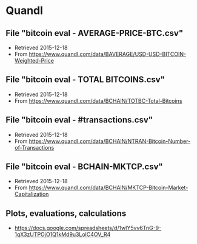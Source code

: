 Quandl
====== 

File "bitcoin eval - AVERAGE-PRICE-BTC.csv"
-------------------------------------------

* Retrieved 2015-12-18
* From https://www.quandl.com/data/BAVERAGE/USD-USD-BITCOIN-Weighted-Price

File "bitcoin eval - TOTAL BITCOINS.csv"
----------------------------------------

* Retrieved 2015-12-18
* From https://www.quandl.com/data/BCHAIN/TOTBC-Total-Bitcoins

File "bitcoin eval - #transactions.csv"	
---------------------------------------

* Retrieved 2015-12-18
* From https://www.quandl.com/data/BCHAIN/NTRAN-Bitcoin-Number-of-Transactions


File "bitcoin eval - BCHAIN-MKTCP.csv"
--------------------------------------

* Retrieved 2015-12-18
* From https://www.quandl.com/data/BCHAIN/MKTCP-Bitcoin-Market-Capitalization

Plots, evaluations, calculations
--------------------------------

* https://docs.google.com/spreadsheets/d/1wlY5vv6TnG-9-1qX3zUTPOjO1Q1kMd9u3LolC4OV_R4


